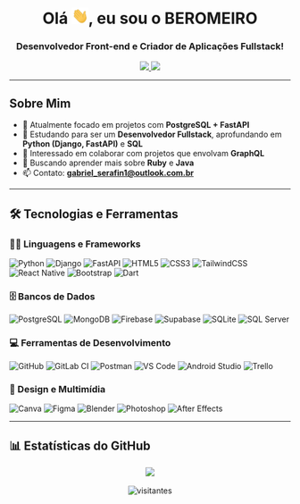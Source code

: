 <h1 align="center">Olá <img src="https://raw.githubusercontent.com/ABSphreak/ABSphreak/master/gifs/Hi.gif" width="30px">, eu sou o BEROMEIRO</h1>
<h3 align="center">Desenvolvedor Front-end e Criador de Aplicações Fullstack!</h3>

<p align="center">
  <a href="https://www.linkedin.com/in/gabriel-romeiro-3209b5230/" target="_blank">
    <img src="https://img.shields.io/badge/LinkedIn-0A66C2.svg?style=for-the-badge&logo=LinkedIn&logoColor=white"/>
  </a>
  <a href="mailto:gabriel_serafin1@outlook.com.br" target="_blank">
    <img src="https://img.shields.io/badge/Outlook-0077B5.svg?style=for-the-badge&logo=Microsoft-Outlook&logoColor=white"/>
  </a>
</p>

---

##  Sobre Mim

- 🔭 Atualmente focado em projetos com **PostgreSQL + FastAPI**
- 🌱 Estudando para ser um **Desenvolvedor Fullstack**, aprofundando em **Python (Django, FastAPI)** e **SQL**
- 👯 Interessado em colaborar com projetos que envolvam **GraphQL**
- 🤝 Buscando aprender mais sobre **Ruby** e **Java**
- 📫 Contato: **gabriel_serafin1@outlook.com.br**

---

## 🛠️ Tecnologias e Ferramentas

### 👨‍💻 Linguagens e Frameworks
![Python](https://img.shields.io/badge/python-3670A0?style=for-the-badge&logo=python&logoColor=ffdd54)
![Django](https://img.shields.io/badge/django-092E20?style=for-the-badge&logo=django&logoColor=white)
![FastAPI](https://img.shields.io/badge/FastAPI-005571?style=for-the-badge&logo=fastapi)
![HTML5](https://img.shields.io/badge/html5-E34F26?style=for-the-badge&logo=html5&logoColor=white)
![CSS3](https://img.shields.io/badge/css3-1572B6?style=for-the-badge&logo=css3&logoColor=white)
![TailwindCSS](https://img.shields.io/badge/tailwindcss-38B2AC?style=for-the-badge&logo=tailwind-css&logoColor=white)
![React Native](https://img.shields.io/badge/react_native-20232a?style=for-the-badge&logo=react&logoColor=61DAFB)
![Bootstrap](https://img.shields.io/badge/bootstrap-8811FA?style=for-the-badge&logo=bootstrap&logoColor=white)
![Dart](https://img.shields.io/badge/dart-0175C2?style=for-the-badge&logo=dart&logoColor=white)

### 🗄️ Bancos de Dados
![PostgreSQL](https://img.shields.io/badge/postgres-316192?style=for-the-badge&logo=postgresql&logoColor=white)
![MongoDB](https://img.shields.io/badge/MongoDB-4ea94b?style=for-the-badge&logo=mongodb&logoColor=white)
![Firebase](https://img.shields.io/badge/firebase-039BE5?style=for-the-badge&logo=firebase)
![Supabase](https://img.shields.io/badge/Supabase-3ECF8E?style=for-the-badge&logo=supabase&logoColor=white)
![SQLite](https://img.shields.io/badge/sqlite-07405e?style=for-the-badge&logo=sqlite&logoColor=white)
![SQL Server](https://img.shields.io/badge/Microsoft_SQL_Server-CC2927?style=for-the-badge&logo=microsoft-sql-server&logoColor=white)

### 💻 Ferramentas de Desenvolvimento
![GitHub](https://img.shields.io/badge/GitHub-000?style=for-the-badge&logo=github)
![GitLab CI](https://img.shields.io/badge/GitLab_CI-181717?style=for-the-badge&logo=gitlab)
![Postman](https://img.shields.io/badge/Postman-FF6C37?style=for-the-badge&logo=postman&logoColor=white)
![VS Code](https://img.shields.io/badge/VS_Code-0078d7?style=for-the-badge&logo=visual-studio-code&logoColor=white)
![Android Studio](https://img.shields.io/badge/Android_Studio-346ac1?style=for-the-badge&logo=android-studio&logoColor=white)
![Trello](https://img.shields.io/badge/Trello-026AA7?style=for-the-badge&logo=Trello&logoColor=white)

### 🎨 Design e Multimídia
![Canva](https://img.shields.io/badge/Canva-00C4CC?style=for-the-badge&logo=Canva&logoColor=white)
![Figma](https://img.shields.io/badge/Figma-F24E1E?style=for-the-badge&logo=figma&logoColor=white)
![Blender](https://img.shields.io/badge/Blender-F5792A?style=for-the-badge&logo=blender&logoColor=white)
![Photoshop](https://img.shields.io/badge/Photoshop-31A8FF?style=for-the-badge&logo=adobe-photoshop&logoColor=white)
![After Effects](https://img.shields.io/badge/After_Effects-9999FF?style=for-the-badge&logo=Adobe-After-Effects&logoColor=white)

---

## 📊 Estatísticas do GitHub

<p align="center">
  <img height="137px" src="https://github-readme-stats.vercel.app/api/top-langs/?username=BEROMEIRO&hide_title=true&hide_border=true&layout=compact&langs_count=6" />
</p>

<p align="center">
  <img src="https://visitor-badge.laobi.icu/badge?page_id=BEROMEIRO" alt="visitantes"/>
</p>
